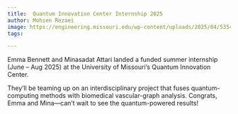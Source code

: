 ```yaml
---
title:  Quantum Innovation Center Internship 2025
author: Mohsen Rezaei
image: https://engineering.missouri.edu/wp-content/uploads/2025/04/53548205110_68d1882d5e_k.jpg
tags:

---
```

<!-- excerpt start -->
Emma Bennett and Minasadat Attari landed a funded summer internship (June – Aug 2025) at the University of Missouri’s Quantum Innovation Center.
<!-- excerpt end -->
They’ll be teaming up on an interdisciplinary project that fuses quantum-computing methods with biomedical vascular-graph analysis. Congrats, Emma and Mina—can’t wait to see the quantum-powered results!







